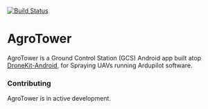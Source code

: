 [![Build Status](https://travis-ci.org/netfirms/AgroTower/AgroTower.svg?branch=develop)](https://travis-ci.org/netfirms/AgroTower)

# AgroTower

AgroTower is a Ground Control Station (GCS) Android app built atop [DroneKit-Android](https://github.com/dronekit/dronekit-android), for Spraying UAVs
running Ardupilot software.


### Contributing

AgroTower is in active development.

